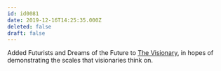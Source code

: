 ```yaml
---
id: id0081
date: 2019-12-16T14:25:35.000Z
deleted: false
draft: false
---
```


Added Futurists and Dreams of the Future to [The Visionary][1], in hopes of demonstrating the scales that visionaries think on.

[1]: the-visionary.html